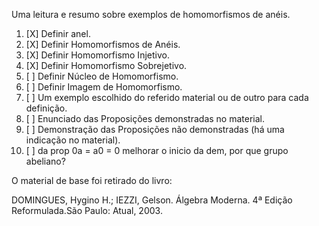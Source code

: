 Uma leitura e resumo sobre exemplos de homomorfismos de anéis.

1. [X] Definir anel.
2. [X] Definir Homomorfismos de Anéis.
3. [X] Definir Homomorfismo Injetivo.
4. [X] Definir Homomorfismo Sobrejetivo.
5. [ ] Definir Núcleo de Homomorfismo.
6. [ ] Definir Imagem de Homomorfismo.
7. [ ] Um exemplo escolhido do referido material ou de outro para cada definição.
8. [ ] Enunciado das Proposições demonstradas no material.
9. [ ] Demonstração das Proposições não demonstradas (há uma indicação no material).
10. [ ] da prop 0a = a0 = 0 melhorar o inicio da dem, por que grupo abeliano?

O material de base foi retirado do livro:

DOMINGUES, Hygino H.; IEZZI, Gelson. Álgebra Moderna. 4ª Edição Reformulada.São Paulo: Atual, 2003.